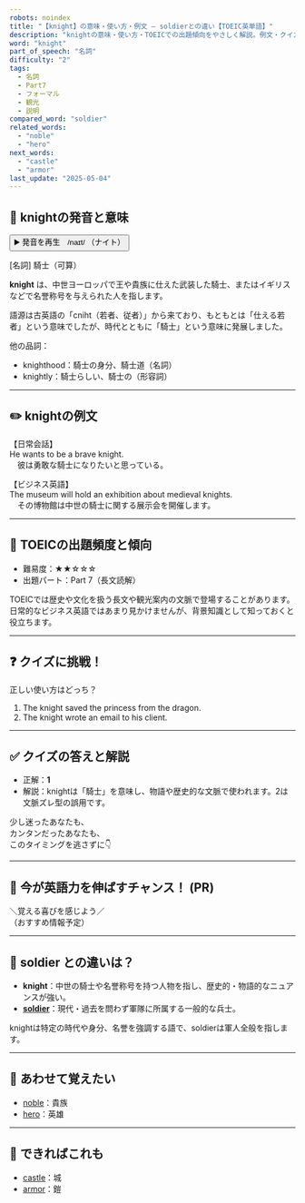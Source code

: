 ```yaml
---
robots: noindex
title: "【knight】の意味・使い方・例文 ― soldierとの違い【TOEIC英単語】"
description: "knightの意味・使い方・TOEICでの出題傾向をやさしく解説。例文・クイズ付きでsoldierとの違いもわかりやすく学べます。"
word: "knight"
part_of_speech: "名詞"
difficulty: "2"
tags:
  - 名詞
  - Part7
  - フォーマル
  - 観光
  - 説明
compared_word: "soldier"
related_words:
  - "noble"
  - "hero"
next_words:
  - "castle"
  - "armor"
last_update: "2025-05-04"
---
```


## 🔰 knightの発音と意味

<button class="play-audio" onclick="playTTS('knight')">
  <span class="play-audio-main">
    ▶️ 発音を再生　/naɪt/
  </span>
  <span class="play-audio-sub">
    （ナイト）
  </span>
</button>

[名詞] 騎士（可算）

**knight** は、中世ヨーロッパで王や貴族に仕えた武装した騎士、またはイギリスなどで名誉称号を与えられた人を指します。

語源は古英語の「cniht（若者、従者）」から来ており、もともとは「仕える若者」という意味でしたが、時代とともに「騎士」という意味に発展しました。

他の品詞：  
- knighthood：騎士の身分、騎士道（名詞）
- knightly：騎士らしい、騎士の（形容詞）

---

## ✏️ knightの例文

【日常会話】  
He wants to be a brave knight.  
　彼は勇敢な騎士になりたいと思っている。

【ビジネス英語】  
The museum will hold an exhibition about medieval knights.  
　その博物館は中世の騎士に関する展示会を開催します。

---

## 🎯 TOEICの出題頻度と傾向

- 難易度：★★☆☆☆
- 出題パート：Part 7（長文読解）

TOEICでは歴史や文化を扱う長文や観光案内の文脈で登場することがあります。日常的なビジネス英語ではあまり見かけませんが、背景知識として知っておくと役立ちます。

---

## ❓ クイズに挑戦！

正しい使い方はどっち？

1. The knight saved the princess from the dragon.  
2. The knight wrote an email to his client.

---

## ✅ クイズの答えと解説

- 正解：**1**
- 解説：knightは「騎士」を意味し、物語や歴史的な文脈で使われます。2は文脈ズレ型の誤用です。

少し迷ったあなたも、  
カンタンだったあなたも、  
このタイミングを逃さずに👇️

---

## 🚀 今が英語力を伸ばすチャンス！ (PR)

<div class="info-center">
＼覚える喜びを感じよう／<br>  
（おすすめ情報予定）
</div>

---

## 🤔  soldier との違いは？

- **knight**：中世の騎士や名誉称号を持つ人物を指し、歴史的・物語的なニュアンスが強い。
- **[soldier](/word/soldier)**：現代・過去を問わず軍隊に所属する一般的な兵士。

knightは特定の時代や身分、名誉を強調する語で、soldierは軍人全般を指します。

---

## 🧩 あわせて覚えたい

- [noble](/word/noble)：貴族
- [hero](/word/hero)：英雄

---

## 📖 できればこれも

- [castle](/word/castle)：城
- [armor](/word/armor)：鎧

<!-- cvid: aid09_bid42 -->
